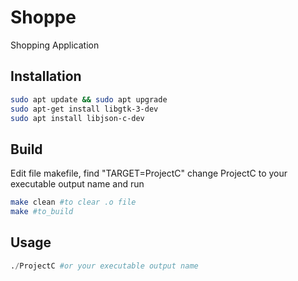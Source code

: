 # Shoppe

Shopping Application

## Installation



```bash
sudo apt update && sudo apt upgrade
sudo apt-get install libgtk-3-dev
sudo apt install libjson-c-dev
```
## Build

Edit file makefile, find "TARGET=ProjectC" change ProjectC to your executable output name and run 

```bash
make clean #to clear .o file
make #to_build

```
## Usage

```python
./ProjectC #or your executable output name
```


